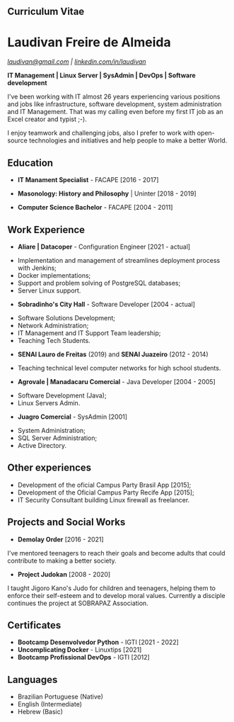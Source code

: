 **Curriculum Vitae**
--
# Laudivan Freire de Almeida
*laudivan@gmail.com | [linkedin.com/in/laudivan](https://www.linkedin.com/in/laudivan)*

**IT Management | Linux Server | SysAdmin | DevOps | Software development**

I've been working with IT almost 26 years experiencing various positions and jobs like infrastructure, software development, system administration and IT Management. That was my calling even before my first IT job as an Excel creator and typist ;-).

I enjoy teamwork and challenging jobs, also I prefer to work with open-source technologies and initiatives and help people to make a better World.
## Education
- **IT Manament Specialist** - FACAPE [2016 - 2017]

- **Masonology: History and Philosophy** | Uninter [2018 - 2019]

- **Computer Science Bachelor** - FACAPE [2004 - 2011]

## Work Experience
- **Aliare | Datacoper** - Configuration Engineer [2021 - actual]

 * Implementation and management of streamlines deployment process with Jenkins;
 * Docker implementations;
 * Support and problem solving of PostgreSQL databases;
 * Server Linux support.

- **Sobradinho's City Hall** - Software Developer [2004 - actual]

 * Software Solutions Development;
 * Network Administration;
 * IT Management and IT Support Team leadership;
 * Teaching Tech Students.

- **SENAI Lauro de Freitas** (2019) and **SENAI Juazeiro** (2012 - 2014) 

 * Teaching technical level computer networks for high school students.

- **Agrovale | Manadacaru Comercial** - Java Developer [2004 - 2005]

 * Software Development (Java); 
 * Linux Servers Admin.
  
- **Juagro Comercial** - SysAdmin [2001]

 * System Administration;
 * SQL Server Administration;
 * Active Directory.

## Other experiences
* Development of the oficial Campus Party Brasil App [2015];
* Development of the Oficial Campus Party Recife App [2015];
* IT Security Consultant building Linux firewall as freelancer.

## Projects and Social Works
- **Demolay Order** [2016 - 2021]

 I've mentored teenagers to reach their goals and become adults that could contribute to making a better society.

- **Project Judokan** [2008 - 2020]

 I taught Jigoro Kano's Judo for children and teenagers, helping them to enforce their self-esteem and to develop moral values. Currently a disciple continues the project at SOBRAPAZ Association.

## Certificates

- **Bootcamp Desenvolvedor Python** - IGTI [2021 - 2022]
- **Uncomplicating Docker** - Linuxtips [2021]
- **Bootcamp Profissional DevOps** - IGTI [2012]

## Languages
* Brazilian Portuguese (Native)
* English (Intermediate)
* Hebrew (Basic)

